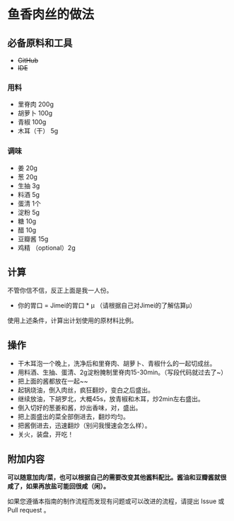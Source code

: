 # 鱼香肉丝的做法

## 必备原料和工具

* ~~GitHub~~
* ~~IDE~~
### 用料
* 里脊肉 200g
* 胡萝卜 100g
* 青椒 100g
* 木耳（干） 5g
### 调味
* 姜 20g
* 葱 20g
* 生抽 3g
* 料酒 5g
* 蛋清 1个
* 淀粉 5g
* 糖 10g
* 醋 10g
* 豆瓣酱 15g
* 鸡精 （optional）2g



## 计算

不管你信不信，反正上面是我一人份。

* 你的胃口 = Jimei的胃口 * μ （请根据自己对Jimei的了解估算μ）

使用上述条件，计算出计划使用的原材料比例。



## 操作

* 干木耳泡一个晚上，洗净后和里脊肉、胡萝卜、青椒什么的一起切成丝。
* 用料酒、生抽、蛋清、2g淀粉腌制里脊肉15-30min。（写段代码就过去了~）
* 把上面的酱都放在一起~~
* 起锅烧油，倒入肉丝，疯狂翻炒，变白之后盛出。
* 继续放油，下胡罗北，大概45s，放青椒和木耳，炒2min左右盛出。
* 倒入切好的葱姜和酱，炒出香味，对，盛出。
* 把上面盛出的菜全部倒进去，翻炒均匀。
* 把酱倒进去，迅速翻炒（别问我慢速会怎么样）。
* 关火，装盘，开吃！

## 附加内容

**可以随意加肉/菜，也可以根据自己的需要改变其他酱料配比。酱油和豆瓣酱就很咸了，如果再放盐可能回很咸（闲）。**

如果您遵循本指南的制作流程而发现有问题或可以改进的流程，请提出 Issue 或 Pull request 。
